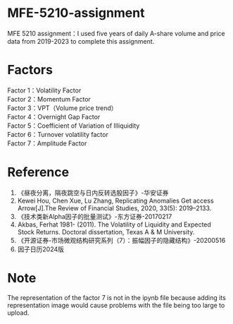 # MFE-5210-assignment
MFE 5210 assignment：I used five years of daily A-share volume and price data from 2019-2023 to complete this assignment.

# Factors
Factor 1：Volatility Factor  
Factor 2：Momentum Factor  
Factor 3：VPT（Volume price trend）  
Factor 4：Overnight Gap Factor  
Factor 5：Coefficient of Variation of Illiquidity  
Factor 6：Turnover volatility factor  
Factor 7：Amplitude Factor  


# Reference
1. 《昼夜分离，隔夜跳空与日内反转选股因子》-华安证券  
2.  Kewei Hou, Chen Xue, Lu Zhang, Replicating Anomalies Get access Arrow[J].The Review of Financial Studies, 2020, 33(5): 2019–2133.
3. 《技术类新Alpha因子的批量测试》-东方证券-20170217
4.  Akbas, Ferhat 1981- (2011). The Volatility of Liquidity and Expected Stock Returns. Doctoral dissertation, Texas A & M University.
5. 《开源证券-市场微观结构研究系列（7）：振幅因子的隐藏结构》-20200516
6. 因子日历2024版

# Note
The representation of the factor 7 is not in the ipynb file because adding its representation image would cause problems with the file being too large to upload.

